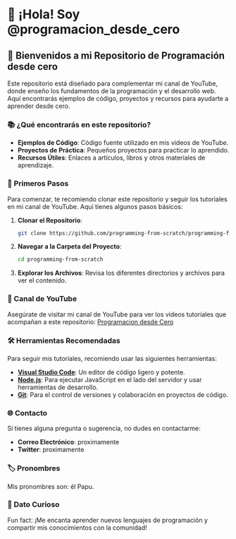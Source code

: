 # 👋 ¡Hola! Soy @programacion_desde_cero

## 🌟 Bienvenidos a mi Repositorio de Programación desde cero

Este repositorio está diseñado para complementar mi canal de YouTube, donde enseño los fundamentos de la programación y el desarrollo web. Aquí encontrarás ejemplos de código, proyectos y recursos para ayudarte a aprender desde cero.

### 📚 ¿Qué encontrarás en este repositorio?
- **Ejemplos de Código**: Código fuente utilizado en mis videos de YouTube.
- **Proyectos de Práctica**: Pequeños proyectos para practicar lo aprendido.
- **Recursos Útiles**: Enlaces a artículos, libros y otros materiales de aprendizaje.

### 🚀 Primeros Pasos
Para comenzar, te recomiendo clonar este repositorio y seguir los tutoriales en mi canal de YouTube. Aquí tienes algunos pasos básicos:

1. **Clonar el Repositorio**:
   ```bash
   git clone https://github.com/programming-from-scratch/programming-from-scratch.git

2. **Navegar a la Carpeta del Proyecto**:
   ```bash
   cd programming-from-scratch

3. **Explorar los Archivos**: Revisa los diferentes directorios y archivos para ver el contenido.

### 🎥 Canal de YouTube
Asegúrate de visitar mi canal de YouTube para ver los videos tutoriales que acompañan a este repositorio:
[Programacion desde Cero](https://www.youtube.com/@programacion_desde_cero)

### 🛠️ Herramientas Recomendadas
Para seguir mis tutoriales, recomiendo usar las siguientes herramientas:
- **[Visual Studio Code](https://code.visualstudio.com/)**: Un editor de código ligero y potente.
- **[Node.js](https://nodejs.org/)**: Para ejecutar JavaScript en el lado del servidor y usar herramientas de desarrollo.
- **[Git](https://git-scm.com/)**: Para el control de versiones y colaboración en proyectos de código.

### 🌐 Contacto
Si tienes alguna pregunta o sugerencia, no dudes en contactarme:
- **Correo Electrónico**: proximamente
- **Twitter**: proximamente

### 🏷️ Pronombres
Mis pronombres son: él Papu.

### 🎉 Dato Curioso
Fun fact: ¡Me encanta aprender nuevos lenguajes de programación y compartir mis conocimientos con la comunidad!
 

